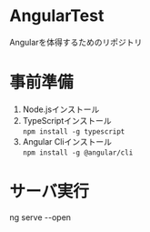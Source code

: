 # AngularTest
Angularを体得するためのリポジトリ

# 事前準備

1. Node.jsインストール
1. TypeScriptインストール  
```npm install -g typescript```
1. Angular Cliインストール  
```npm install -g @angular/cli```

# サーバ実行
ng serve --open
